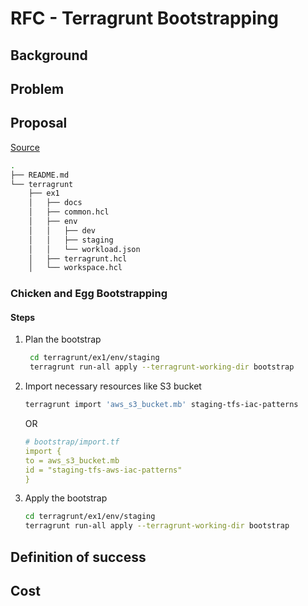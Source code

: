 # RFC - Terragrunt Bootstrapping

## Background

## Problem

## Proposal

[Source](../ex1/)

```bash
.
├── README.md
└── terragrunt
    ├── ex1
    │   ├── docs
    │   ├── common.hcl
    │   ├── env
    │   │   ├── dev
    │   │   ├── staging
    │   │   └── workload.json
    │   ├── terragrunt.hcl
    │   └── workspace.hcl
```

### Chicken and Egg Bootstrapping

#### Steps

1. Plan the bootstrap

   ```bash
    cd terragrunt/ex1/env/staging
    terragrunt run-all apply --terragrunt-working-dir bootstrap
   ```

2. Import necessary resources like S3 bucket

   ```bash
   terragrunt import 'aws_s3_bucket.mb' staging-tfs-iac-patterns
   ```

   OR

   ```yaml
   # bootstrap/import.tf
   import {
   to = aws_s3_bucket.mb
   id = "staging-tfs-aws-iac-patterns"
   }
   ```

3. Apply the bootstrap

   ```bash
   cd terragrunt/ex1/env/staging
   terragrunt run-all apply --terragrunt-working-dir bootstrap
   ```

## Definition of success

## Cost
